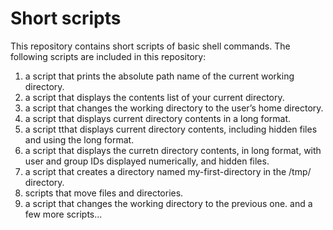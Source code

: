 # Short scripts

This repository contains short scripts of basic shell commands.
The following scripts are included in this repository:
1. a script that prints the absolute path name of the current working directory.
2. a script that displays the contents list of your current directory.
3. a script that changes the working directory to the user’s home directory.
4. a script that displays current directory contents in a long format.
5. a script tthat displays current directory contents, including hidden files and using the long format.
6. a script that displays the curretn directory contents, in long format, with user and group IDs displayed numerically, and hidden files.
7. a script that creates a directory named my-first-directory in the /tmp/ directory.
8. scripts that move files and directories.
9. a script that changes the working directory to the previous one.
and a few more scripts...
